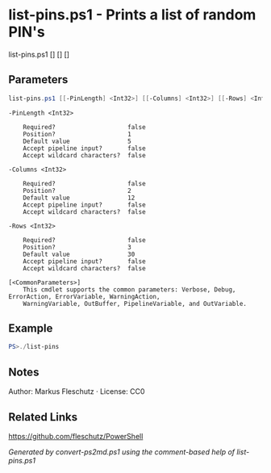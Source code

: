 # list-pins.ps1 - Prints a list of random PIN's

list-pins.ps1 [<PinLength>] [<Columns>] [<Rows>]

## Parameters
```powershell
list-pins.ps1 [[-PinLength] <Int32>] [[-Columns] <Int32>] [[-Rows] <Int32>] [<CommonParameters>]

```

```
-PinLength <Int32>
    
    Required?                    false
    Position?                    1
    Default value                5
    Accept pipeline input?       false
    Accept wildcard characters?  false
```

```
-Columns <Int32>
    
    Required?                    false
    Position?                    2
    Default value                12
    Accept pipeline input?       false
    Accept wildcard characters?  false
```

```
-Rows <Int32>
    
    Required?                    false
    Position?                    3
    Default value                30
    Accept pipeline input?       false
    Accept wildcard characters?  false
```

```
[<CommonParameters>]
    This cmdlet supports the common parameters: Verbose, Debug, ErrorAction, ErrorVariable, WarningAction, 
    WarningVariable, OutBuffer, PipelineVariable, and OutVariable.
```

## Example
```powershell
PS>./list-pins
```


## Notes
Author: Markus Fleschutz · License: CC0

## Related Links
https://github.com/fleschutz/PowerShell

*Generated by convert-ps2md.ps1 using the comment-based help of list-pins.ps1*

